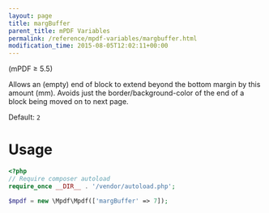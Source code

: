 ```yaml
---
layout: page
title: margBuffer
parent_title: mPDF Variables
permalink: /reference/mpdf-variables/margbuffer.html
modification_time: 2015-08-05T12:02:11+00:00
---
```


(mPDF &ge; 5.5)

Allows an (empty) end of block to extend beyond the bottom margin by this amount (mm). Avoids just the
border/background-color of the end of a block being moved on to next page.

Default: `2`


# Usage

```php
<?php
// Require composer autoload
require_once __DIR__ . '/vendor/autoload.php';

$mpdf = new \Mpdf\Mpdf(['margBuffer' => 7]);

```
